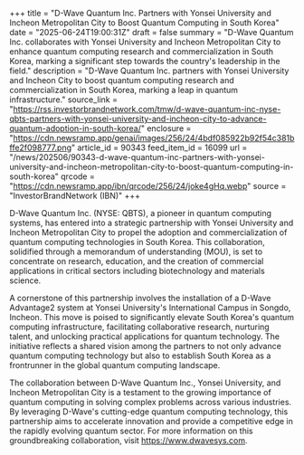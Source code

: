 +++
title = "D-Wave Quantum Inc. Partners with Yonsei University and Incheon Metropolitan City to Boost Quantum Computing in South Korea"
date = "2025-06-24T19:00:31Z"
draft = false
summary = "D-Wave Quantum Inc. collaborates with Yonsei University and Incheon Metropolitan City to enhance quantum computing research and commercialization in South Korea, marking a significant step towards the country's leadership in the field."
description = "D-Wave Quantum Inc. partners with Yonsei University and Incheon City to boost quantum computing research and commercialization in South Korea, marking a leap in quantum infrastructure."
source_link = "https://rss.investorbrandnetwork.com/tmw/d-wave-quantum-inc-nyse-qbts-partners-with-yonsei-university-and-incheon-city-to-advance-quantum-adoption-in-south-korea/"
enclosure = "https://cdn.newsramp.app/genai/images/256/24/4bdf085922b92f54c381bffe2f098777.png"
article_id = 90343
feed_item_id = 16099
url = "/news/202506/90343-d-wave-quantum-inc-partners-with-yonsei-university-and-incheon-metropolitan-city-to-boost-quantum-computing-in-south-korea"
qrcode = "https://cdn.newsramp.app/ibn/qrcode/256/24/joke4gHq.webp"
source = "InvestorBrandNetwork (IBN)"
+++

<p>D-Wave Quantum Inc. (NYSE: QBTS), a pioneer in quantum computing systems, has entered into a strategic partnership with Yonsei University and Incheon Metropolitan City to propel the adoption and commercialization of quantum computing technologies in South Korea. This collaboration, solidified through a memorandum of understanding (MOU), is set to concentrate on research, education, and the creation of commercial applications in critical sectors including biotechnology and materials science.</p><p>A cornerstone of this partnership involves the installation of a D-Wave Advantage2 system at Yonsei University's International Campus in Songdo, Incheon. This move is poised to significantly elevate South Korea's quantum computing infrastructure, facilitating collaborative research, nurturing talent, and unlocking practical applications for quantum technology. The initiative reflects a shared vision among the partners to not only advance quantum computing technology but also to establish South Korea as a frontrunner in the global quantum computing landscape.</p><p>The collaboration between D-Wave Quantum Inc., Yonsei University, and Incheon Metropolitan City is a testament to the growing importance of quantum computing in solving complex problems across various industries. By leveraging D-Wave's cutting-edge quantum computing technology, this partnership aims to accelerate innovation and provide a competitive edge in the rapidly evolving quantum sector. For more information on this groundbreaking collaboration, visit <a href='https://www.dwavesys.com' rel='nofollow' target='_blank'>https://www.dwavesys.com</a>.</p>